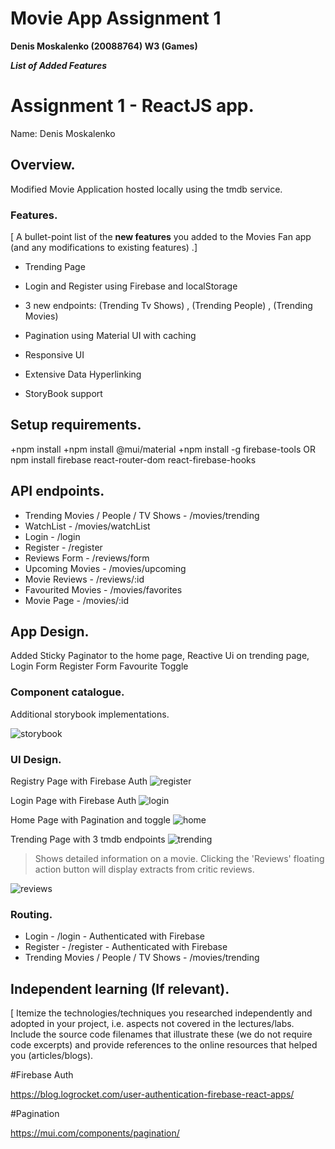 # Movie App Assignment 1

**Denis Moskalenko (20088764) W3 (Games)**

**_List of Added Features_**



# Assignment 1 - ReactJS app.

Name: Denis Moskalenko

## Overview.

Modified Movie Application hosted locally using the tmdb service.

### Features.
[ A bullet-point list of the __new features__ you added to the Movies Fan app (and any modifications to existing features) .]
 
+ Trending Page

+ Login and Register using Firebase and localStorage

+ 3 new endpoints: (Trending Tv Shows) , (Trending People) , (Trending Movies)

+ Pagination using Material UI with caching

+ Responsive UI

+ Extensive Data Hyperlinking

+ StoryBook support

## Setup requirements.

+npm install
+npm install @mui/material 
+npm install -g firebase-tools OR npm install firebase react-router-dom react-firebase-hooks

## API endpoints.

+ Trending Movies / People / TV Shows - /movies/trending
+ WatchList - /movies/watchList
+ Login - /login
+ Register - /register
+ Reviews Form - /reviews/form
+ Upcoming Movies - /movies/upcoming
+ Movie Reviews - /reviews/:id
+ Favourited Movies - /movies/favorites
+ Movie Page - /movies/:id

## App Design.

Added Sticky Paginator to the home page,
Reactive Ui on trending page,
Login Form 
Register Form
Favourite Toggle

### Component catalogue.

Additional storybook implementations.

![storybook](src/images/storybook.JPG)
### UI Design.


Registry Page with Firebase Auth
![register](src\images\register.PNG)

Login Page with Firebase Auth
![login](src\images\login.PNG)

Home Page with Pagination and toggle
![home](src\images\home.PNG)

Trending Page with 3 tmdb endpoints 
![trending](src\images\trending.PNG)

>Shows detailed information on a movie. Clicking the 'Reviews' floating action button will display extracts from critic reviews.

![reviews](src\images\reviews.PNG)


### Routing.

+ Login - /login - Authenticated with Firebase
+ Register - /register - Authenticated with Firebase
+ Trending Movies / People / TV Shows - /movies/trending

## Independent learning (If relevant).

[ Itemize the technologies/techniques you researched independently and adopted in your project, i.e. aspects not covered in the lectures/labs. Include the source code filenames that illustrate these (we do not require code excerpts) and provide references to the online resources that helped you (articles/blogs).

#Firebase Auth

https://blog.logrocket.com/user-authentication-firebase-react-apps/

#Pagination

https://mui.com/components/pagination/

